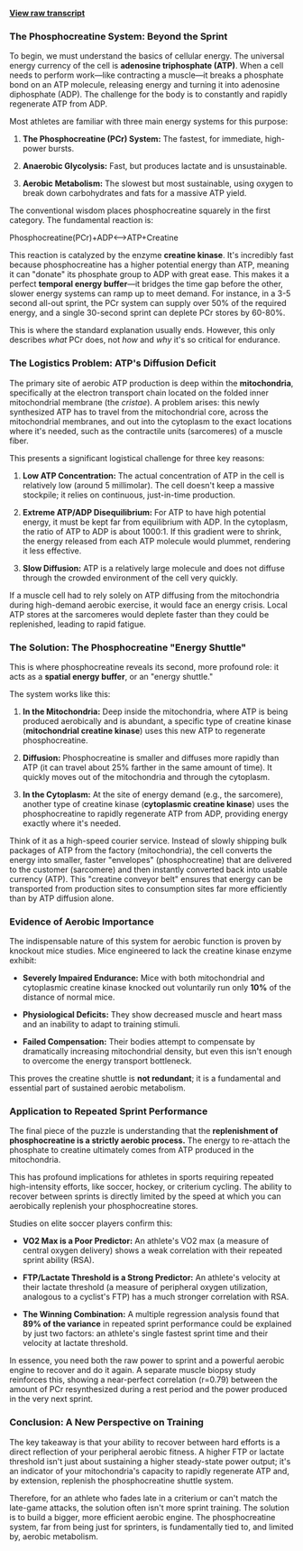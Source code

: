 [**View raw transcript**](./watts-doc-38-creatine-aerobic.txt)

### The Phosphocreatine System: Beyond the Sprint

To begin, we must understand the basics of cellular energy. The universal energy currency of the cell is **adenosine triphosphate (ATP)**. When a cell needs to perform work—like contracting a muscle—it breaks a phosphate bond on an ATP molecule, releasing energy and turning it into adenosine diphosphate (ADP). The challenge for the body is to constantly and rapidly regenerate ATP from ADP.

Most athletes are familiar with three main energy systems for this purpose:

1.  **The Phosphocreatine (PCr) System:** The fastest, for immediate, high-power bursts.
    
2.  **Anaerobic Glycolysis:** Fast, but produces lactate and is unsustainable.
    
3.  **Aerobic Metabolism:** The slowest but most sustainable, using oxygen to break down carbohydrates and fats for a massive ATP yield.
    

The conventional wisdom places phosphocreatine squarely in the first category. The fundamental reaction is:

Phosphocreatine(PCr)+ADP⟷ATP+Creatine  

This reaction is catalyzed by the enzyme **creatine kinase**. It's incredibly fast because phosphocreatine has a higher potential energy than ATP, meaning it can "donate" its phosphate group to ADP with great ease. This makes it a perfect **temporal energy buffer**—it bridges the time gap before the other, slower energy systems can ramp up to meet demand. For instance, in a 3-5 second all-out sprint, the PCr system can supply over 50% of the required energy, and a single 30-second sprint can deplete PCr stores by 60-80%.

This is where the standard explanation usually ends. However, this only describes _what_ PCr does, not _how_ and _why_ it's so critical for endurance.

### The Logistics Problem: ATP's Diffusion Deficit

The primary site of aerobic ATP production is deep within the **mitochondria**, specifically at the electron transport chain located on the folded inner mitochondrial membrane (the _cristae_). A problem arises: this newly synthesized ATP has to travel from the mitochondrial core, across the mitochondrial membranes, and out into the cytoplasm to the exact locations where it's needed, such as the contractile units (sarcomeres) of a muscle fiber.

This presents a significant logistical challenge for three key reasons:

1.  **Low ATP Concentration:** The actual concentration of ATP in the cell is relatively low (around 5 millimolar). The cell doesn't keep a massive stockpile; it relies on continuous, just-in-time production.
    
2.  **Extreme ATP/ADP Disequilibrium:** For ATP to have high potential energy, it must be kept far from equilibrium with ADP. In the cytoplasm, the ratio of ATP to ADP is about 1000:1. If this gradient were to shrink, the energy released from each ATP molecule would plummet, rendering it less effective.
    
3.  **Slow Diffusion:** ATP is a relatively large molecule and does not diffuse through the crowded environment of the cell very quickly.
    

If a muscle cell had to rely solely on ATP diffusing from the mitochondria during high-demand aerobic exercise, it would face an energy crisis. Local ATP stores at the sarcomeres would deplete faster than they could be replenished, leading to rapid fatigue.

### The Solution: The Phosphocreatine "Energy Shuttle"

This is where phosphocreatine reveals its second, more profound role: it acts as a **spatial energy buffer**, or an "energy shuttle."

The system works like this:

1.  **In the Mitochondria:** Deep inside the mitochondria, where ATP is being produced aerobically and is abundant, a specific type of creatine kinase (**mitochondrial creatine kinase**) uses this new ATP to regenerate phosphocreatine.
    
2.  **Diffusion:** Phosphocreatine is smaller and diffuses more rapidly than ATP (it can travel about 25% farther in the same amount of time). It quickly moves out of the mitochondria and through the cytoplasm.
    
3.  **In the Cytoplasm:** At the site of energy demand (e.g., the sarcomere), another type of creatine kinase (**cytoplasmic creatine kinase**) uses the phosphocreatine to rapidly regenerate ATP from ADP, providing energy exactly where it's needed.
    

Think of it as a high-speed courier service. Instead of slowly shipping bulk packages of ATP from the factory (mitochondria), the cell converts the energy into smaller, faster "envelopes" (phosphocreatine) that are delivered to the customer (sarcomere) and then instantly converted back into usable currency (ATP). This "creatine conveyor belt" ensures that energy can be transported from production sites to consumption sites far more efficiently than by ATP diffusion alone.

### Evidence of Aerobic Importance

The indispensable nature of this system for aerobic function is proven by knockout mice studies. Mice engineered to lack the creatine kinase enzyme exhibit:

-   **Severely Impaired Endurance:** Mice with both mitochondrial and cytoplasmic creatine kinase knocked out voluntarily run only **10%** of the distance of normal mice.
    
-   **Physiological Deficits:** They show decreased muscle and heart mass and an inability to adapt to training stimuli.
    
-   **Failed Compensation:** Their bodies attempt to compensate by dramatically increasing mitochondrial density, but even this isn't enough to overcome the energy transport bottleneck.
    

This proves the creatine shuttle is **not redundant**; it is a fundamental and essential part of sustained aerobic metabolism.

### Application to Repeated Sprint Performance

The final piece of the puzzle is understanding that the **replenishment of phosphocreatine is a strictly aerobic process.** The energy to re-attach the phosphate to creatine ultimately comes from ATP produced in the mitochondria.

This has profound implications for athletes in sports requiring repeated high-intensity efforts, like soccer, hockey, or criterium cycling. The ability to recover between sprints is directly limited by the speed at which you can aerobically replenish your phosphocreatine stores.

Studies on elite soccer players confirm this:

-   **VO2 Max is a Poor Predictor:** An athlete's VO2 max (a measure of central oxygen delivery) shows a weak correlation with their repeated sprint ability (RSA).
    
-   **FTP/Lactate Threshold is a Strong Predictor:** An athlete's velocity at their lactate threshold (a measure of peripheral oxygen utilization, analogous to a cyclist's FTP) has a much stronger correlation with RSA.
    
-   **The Winning Combination:** A multiple regression analysis found that **89% of the variance** in repeated sprint performance could be explained by just two factors: an athlete's single fastest sprint time and their velocity at lactate threshold.
    

In essence, you need both the raw power to sprint and a powerful aerobic engine to recover and do it again. A separate muscle biopsy study reinforces this, showing a near-perfect correlation (r=0.79) between the amount of PCr resynthesized during a rest period and the power produced in the very next sprint.

### Conclusion: A New Perspective on Training

The key takeaway is that your ability to recover between hard efforts is a direct reflection of your peripheral aerobic fitness. A higher FTP or lactate threshold isn't just about sustaining a higher steady-state power output; it's an indicator of your mitochondria's capacity to rapidly regenerate ATP and, by extension, replenish the phosphocreatine shuttle system.

Therefore, for an athlete who fades late in a criterium or can't match the late-game attacks, the solution often isn't more sprint training. The solution is to build a bigger, more efficient aerobic engine. The phosphocreatine system, far from being just for sprinters, is fundamentally tied to, and limited by, aerobic metabolism.